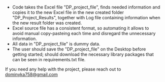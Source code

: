 - Code takes the Excel file "DP_project_file", finds needed information and copies it to the new Excel file in the new created folder "DP_Project_Results", together with Log file containing information when the new result folder was created.
- Excel source file has a consistent format, so automating it allows to avoid manual copy-pasteing each time and disregard the unnecessary information.
- All data in "DP_project_file" is dummy data.
- The user should save the "DP_project_file" on the Desktop before getting started; should download the necessary library packages that can be seen in requirements.txt file. 

If you need any help with the project, please reach out to dominyka758@gmail.com
